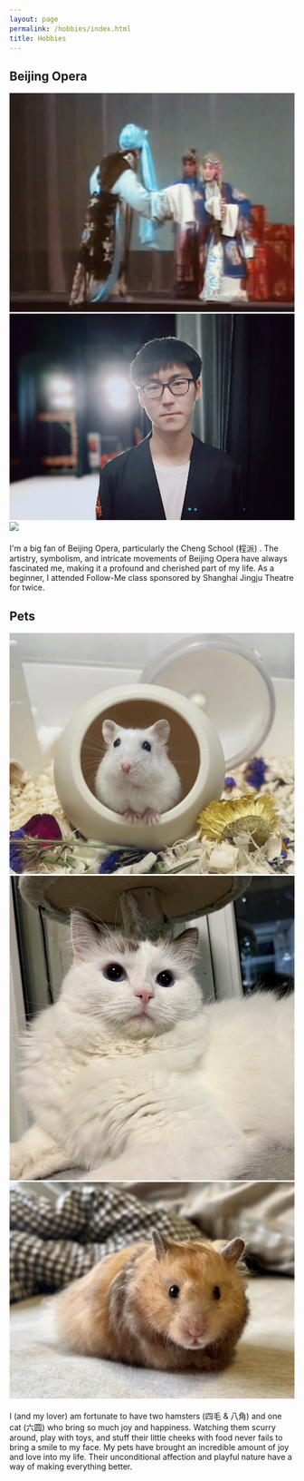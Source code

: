 ```yaml
---
layout: page
permalink: /hobbies/index.html
title: Hobbies
---
```


## Beijing Opera

<div class="third">
<img src="/images/BJ1.jpeg">
<img src="/images/BJ2.png">
<img src="/images/BJ3.jpeg">
</div>
<br>I'm a big fan of Beijing Opera, particularly the Cheng School (程派) . The artistry, symbolism, and intricate movements of Beijing Opera have always fascinated me, making it a profound and cherished part of my life. As a beginner, I attended Follow-Me class sponsored by Shanghai Jingju Theatre for twice.

## Pets

<div class="third">
<img src="/images/P1.jpeg">
<img src="/images/P2.jpeg">
<img src="/images/P3.jpeg">
</div>
<br>I (and my lover) am fortunate to have two hamsters (四毛 & 八角) and one cat (六圆) who bring so much joy and happiness. Watching them scurry around, play with toys, and stuff their little cheeks with food never fails to bring a smile to my face. My pets have brought an incredible amount of joy and love into my life. Their unconditional affection and playful nature have a way of making everything better. 
